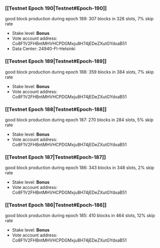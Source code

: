 ### [[Testnet Epoch 190|Testnet#Epoch-190]]
good block production during epoch 189: 307 blocks in 328 slots, 7% skip rate
* Stake level: **Bonus**
* Vote account address: Co8F1V2FHBntMHVHCPDGMxju8H74jEDeZXutGYdxaB51
* Data Center: 24940-FI-Helsinki
### [[Testnet Epoch 189|Testnet#Epoch-189]]
good block production during epoch 188: 359 blocks in 384 slots, 7% skip rate
* Stake level: **Bonus**
* Vote account address: Co8F1V2FHBntMHVHCPDGMxju8H74jEDeZXutGYdxaB51
### [[Testnet Epoch 188|Testnet#Epoch-188]]
good block production during epoch 187: 270 blocks in 284 slots, 5% skip rate
* Stake level: **Bonus**
* Vote account address: Co8F1V2FHBntMHVHCPDGMxju8H74jEDeZXutGYdxaB51
### [[Testnet Epoch 187|Testnet#Epoch-187]]
good block production during epoch 186: 343 blocks in 348 slots, 2% skip rate
* Stake level: **Bonus**
* Vote account address: Co8F1V2FHBntMHVHCPDGMxju8H74jEDeZXutGYdxaB51
### [[Testnet Epoch 186|Testnet#Epoch-186]]
good block production during epoch 185: 410 blocks in 464 slots, 12% skip rate
* Stake level: **Bonus**
* Vote account address: Co8F1V2FHBntMHVHCPDGMxju8H74jEDeZXutGYdxaB51